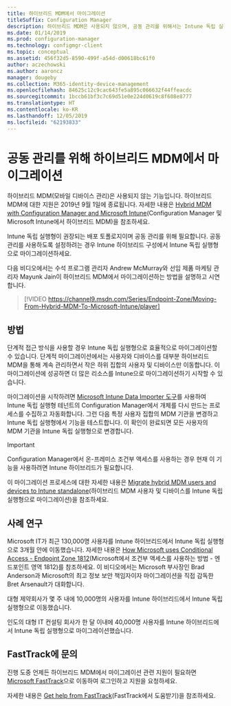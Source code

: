 ```yaml
---
title: 하이브리드 MDM에서 마이그레이션
titleSuffix: Configuration Manager
description: 하이브리드 MDM은 사용되지 않으며, 공동 관리를 위해서는 Intune 독립 실행형이 필요합니다.
ms.date: 01/14/2019
ms.prod: configuration-manager
ms.technology: configmgr-client
ms.topic: conceptual
ms.assetid: 456f32d5-8590-499f-a54d-d00618bc61f0
author: aczechowski
ms.author: aaroncz
manager: dougeby
ms.collection: M365-identity-device-management
ms.openlocfilehash: 84625c12c9cac643fe5a895c066632f44ffeacdc
ms.sourcegitcommit: 1bccb61bf3c7c69d51e0e224d0619c8f608e8777
ms.translationtype: HT
ms.contentlocale: ko-KR
ms.lasthandoff: 12/05/2019
ms.locfileid: "62193833"
---
```

# <a name="migrate-from-hybrid-mdm-for-co-management"></a>공동 관리를 위해 하이브리드 MDM에서 마이그레이션

하이브리드 MDM(모바일 디바이스 관리)은 사용되지 않는 기능입니다. 하이브리드 MDM에 대한 지원은 2019년 9월 1일에 종료됩니다. 자세한 내용은 [Hybrid MDM with Configuration Manager and Microsoft Intune](/sccm/mdm/understand/hybrid-mobile-device-management)(Configuration Manager 및 Microsoft Intune에서 하이브리드 MDM)을 참조하세요.

Intune 독립 실행형이 권장되는 배포 토폴로지이며 공동 관리를 위해 필요합니다. 공동 관리를 사용하도록 설정하려는 경우 Intune 하이브리드 구성에서 Intune 독립 실행형으로 마이그레이션하세요. 

다음 비디오에서는 수석 프로그램 관리자 Andrew McMurray와 선임 제품 마케팅 관리자 Mayunk Jain이 하이브리드 MDM에서 마이그레이션하는 방법을 설명하고 시연합니다.

> [!VIDEO https://channel9.msdn.com/Series/Endpoint-Zone/Moving-From-Hybrid-MDM-To-Microsoft-Intune/player]



## <a name="how-to-do-it"></a>방법

단계적 접근 방식을 사용할 경우 Intune 독립 실행형으로 효율적으로 마이그레이션할 수 있습니다. 단계적 마이그레이션에서는 사용자와 디바이스를 대부분 하이브리드 MDM을 통해 계속 관리하면서 작은 하위 집합의 사용자 및 디바이스만 이동합니다. 이 마이그레이션에 성공하면 더 많은 리소스를 Intune으로 마이그레이션하기 시작할 수 있습니다.

마이그레이션을 시작하려면 [Microsoft Intune Data Importer 도구](/sccm/mdm/deploy-use/migrate-import-data)를 사용하여 Intune 독립 실행형 테넌트의 Configuration Manager에서 개체를 다시 만드는 프로세스를 수집하고 자동화합니다. 그런 다음 특정 사용자 집합의 MDM 기관을 변경하고 Intune 독립 실행형에서 기능을 테스트합니다. 이 확인이 완료되면 모든 사용자의 MDM 기관을 Intune 독립 실행형으로 변경합니다.

> [!Important]  
> Configuration Manager에서 온-프레미스 조건부 액세스를 사용하는 경우 현재 이 기능을 사용하려면 Intune 하이브리드가 필요합니다.  

이 마이그레이션 프로세스에 대한 자세한 내용은 [Migrate hybrid MDM users and devices to Intune standalone](/sccm/mdm/deploy-use/migrate-hybridmdm-to-intunesa)(하이브리드 MDM 사용자 및 디바이스를 Intune 독립 실행형으로 마이그레이션)을 참조하세요.



## <a name="case-studies"></a>사례 연구

Microsoft IT가 최근 130,000명 사용자를 Intune 하이브리드에서 Intune 독립 실행형으로 3개월 안에 이동했습니다. 자세한 내용은 [How Microsoft uses Conditional Access - Endpoint Zone 1812](https://youtu.be/offk-KH7eIA?t=651)(Microsoft에서 조건부 액세스를 사용하는 방법 - 엔드포인트 영역 1812)를 참조하세요. 이 비디오에서는 Microsoft 부사장인 Brad Anderson과 Microsoft의 최고 정보 보안 책임자이자 마이그레이션을 직접 감독한 Bret Arsenault가 대화합니다. 

대형 제약회사가 몇 주 내에 10,000명의 사용자를 Intune 하이브리드에서 Intune 독립 실행형으로 이동했습니다.

인도의 대형 IT 컨설팅 회사가 한 달 이내에 40,000명 사용자를 Intune 하이브리드에서 Intune 독립 실행형으로 마이그레이션했습니다.



## <a name="contact-fasttrack"></a>FastTrack에 문의

진행 도중 언제든 하이브리드 MDM에서 마이그레이션 관련 지원이 필요하면 [Microsoft FastTrack](https://Microsoft.com/FastTrack/)으로 이동하여 로그인하고 지원을 요청하세요. 

자세한 내용은 [Get help from FastTrack](/sccm/comanage/quickstart-fasttrack)(FastTrack에서 도움받기)을 참조하세요. 

